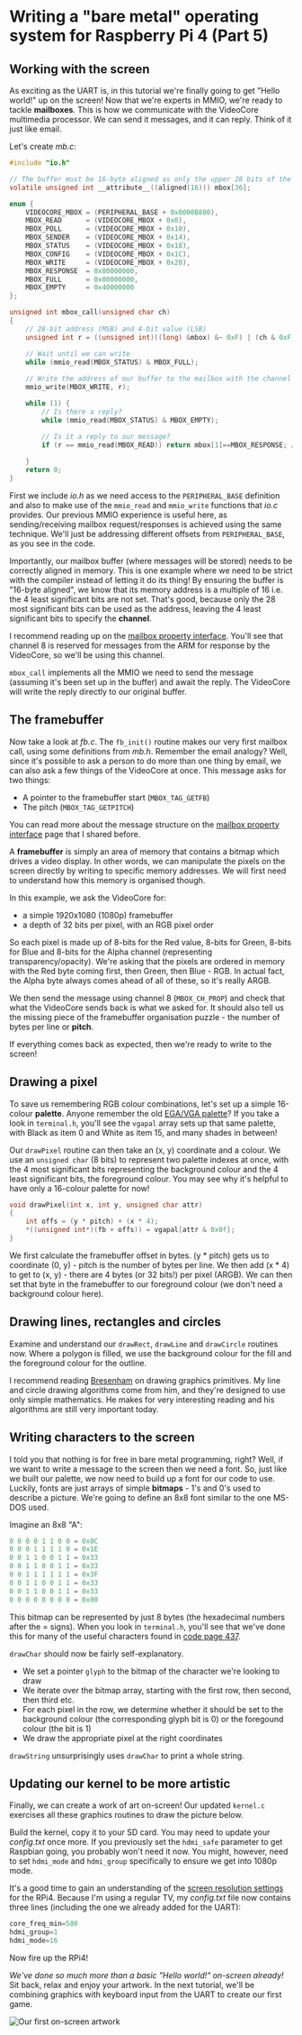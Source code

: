 Writing a "bare metal" operating system for Raspberry Pi 4 (Part 5)
===================================================================

Working with the screen
-----------------------

As exciting as the UART is, in this tutorial we're finally going to get "Hello world!" up on the screen! Now that we're experts in MMIO, we're ready to tackle **mailboxes**. This is how we communicate with the VideoCore multimedia processor. We can send it messages, and it can reply. Think of it just like email.

Let's create _mb.c_:

```c
#include "io.h"

// The buffer must be 16-byte aligned as only the upper 28 bits of the address can be passed via the mailbox
volatile unsigned int __attribute__((aligned(16))) mbox[36];

enum {
    VIDEOCORE_MBOX = (PERIPHERAL_BASE + 0x0000B880),
    MBOX_READ      = (VIDEOCORE_MBOX + 0x0),
    MBOX_POLL      = (VIDEOCORE_MBOX + 0x10),
    MBOX_SENDER    = (VIDEOCORE_MBOX + 0x14),
    MBOX_STATUS    = (VIDEOCORE_MBOX + 0x18),
    MBOX_CONFIG    = (VIDEOCORE_MBOX + 0x1C),
    MBOX_WRITE     = (VIDEOCORE_MBOX + 0x20),
    MBOX_RESPONSE  = 0x80000000,
    MBOX_FULL      = 0x80000000,
    MBOX_EMPTY     = 0x40000000
};

unsigned int mbox_call(unsigned char ch)
{
    // 28-bit address (MSB) and 4-bit value (LSB)
    unsigned int r = ((unsigned int)((long) &mbox) &~ 0xF) | (ch & 0xF);

    // Wait until we can write
    while (mmio_read(MBOX_STATUS) & MBOX_FULL);
    
    // Write the address of our buffer to the mailbox with the channel appended
    mmio_write(MBOX_WRITE, r);

    while (1) {
        // Is there a reply?
        while (mmio_read(MBOX_STATUS) & MBOX_EMPTY);

        // Is it a reply to our message?
        if (r == mmio_read(MBOX_READ)) return mbox[1]==MBOX_RESPONSE; // Is it successful?
           
    }
    return 0;
}
```

First we include _io.h_ as we need access to the `PERIPHERAL_BASE` definition and also to make use of the `mmio_read` and `mmio_write` functions that _io.c_ provides. Our previous MMIO experience is useful here, as sending/receiving mailbox request/responses is achieved using the same technique. We'll just be addressing different offsets from `PERIPHERAL_BASE`, as you see in the code.

Importantly, our mailbox buffer (where messages will be stored) needs to be correctly aligned in memory. This is one example where we need to be strict with the compiler instead of letting it do its thing! By ensuring the buffer is "16-byte aligned", we know that its memory address is a multiple of 16 i.e. the 4 least significant bits are not set. That's good, because only the 28 most significant bits can be used as the address, leaving the 4 least significant bits to specify the **channel**.

I recommend reading up on the [mailbox property interface](https://github.com/raspberrypi/firmware/wiki/Mailbox-property-interface). You'll see that channel 8 is reserved for messages from the ARM for response by the VideoCore, so we'll be using this channel.

`mbox_call` implements all the MMIO we need to send the message (assuming it's been set up in the buffer) and await the reply. The VideoCore will write the reply directly to our original buffer.

The framebuffer
---------------

Now take a look at _fb.c_. The `fb_init()` routine makes our very first mailbox call, using some definitions from _mb.h_. Remember the email analogy? Well, since it's possible to ask a person to do more than one thing by email, we can also ask a few things of the VideoCore at once. This message asks for two things:

 * A pointer to the framebuffer start (`MBOX_TAG_GETFB`)
 * The pitch (`MBOX_TAG_GETPITCH`)

You can read more about the message structure on the [mailbox property interface](https://github.com/raspberrypi/firmware/wiki/Mailbox-property-interface) page that I shared before.

A **framebuffer** is simply an area of memory that contains a bitmap which drives a video display. In other words, we can manipulate the pixels on the screen directly by writing to specific memory addresses. We will first need to understand how this memory is organised though.

In this example, we ask the VideoCore for:

 * a simple 1920x1080 (1080p) framebuffer
 * a depth of 32 bits per pixel, with an RGB pixel order

So each pixel is made up of 8-bits for the Red value, 8-bits for Green, 8-bits for Blue and 8-bits for the Alpha channel (representing transparency/opacity). We're asking that the pixels are ordered in memory with the Red byte coming first, then Green, then Blue - RGB. In actual fact, the Alpha byte always comes ahead of all of these, so it's really ARGB.

We then send the message using channel 8 (`MBOX_CH_PROP`) and check that what the VideoCore sends back is what we asked for. It should also tell us the missing piece of the framebuffer organisation puzzle - the number of bytes per line or **pitch**.

If everything comes back as expected, then we're ready to write to the screen!

Drawing a pixel
---------------

To save us remembering RGB colour combinations, let's set up a simple 16-colour **palette**. Anyone remember the old [EGA/VGA palette](https://en.wikipedia.org/wiki/Enhanced_Graphics_Adapter)? If you take a look in `terminal.h`, you'll see the `vgapal` array sets up that same palette, with Black as item 0 and White as item 15, and many shades in between!

Our `drawPixel` routine can then take an (x, y) coordinate and a colour. We use an `unsigned char` (8 bits) to represent two palette indexes at once, with the 4 most significant bits representing the background colour and the 4 least significant bits, the foreground colour. You may see why it's helpful to have only a 16-colour palette for now!

```c
void drawPixel(int x, int y, unsigned char attr)
{
    int offs = (y * pitch) + (x * 4);
    *((unsigned int*)(fb + offs)) = vgapal[attr & 0x0f];
}
```

We first calculate the framebuffer offset in bytes. (y * pitch) gets us to coordinate (0, y) - pitch is the number of bytes per line. We then add (x * 4) to get to (x, y) - there are 4 bytes (or 32 bits!) per pixel (ARGB). We can then set that byte in the framebuffer to our foreground colour (we don't need a background colour here).

Drawing lines, rectangles and circles
-------------------------------------

Examine and understand our `drawRect`, `drawLine` and `drawCircle` routines now. Where a polygon is filled, we use the background colour for the fill and the foreground colour for the outline.

I recommend reading [Bresenham](https://en.wikipedia.org/wiki/Bresenham%27s_line_algorithm) on drawing graphics primitives. My line and circle drawing algorithms come from him, and they're designed to use only simple mathematics. He makes for very interesting reading and his algorithms are still very important today.

Writing characters to the screen
--------------------------------

I told you that nothing is for free in bare metal programming, right? Well, if we want to write a message to the screen then we need a font. So, just like we built our palette, we now need to build up a font for our code to use. Luckily, fonts are just arrays of simple **bitmaps** - 1's and 0's used to describe a picture. We're going to define an 8x8 font similar to the one MS-DOS used.

Imagine an 8x8 "A":

```c
0 0 0 0 1 1 0 0 = 0x0C
0 0 0 1 1 1 1 0 = 0x1E
0 0 1 1 0 0 1 1 = 0x33
0 0 1 1 0 0 1 1 = 0x33
0 0 1 1 1 1 1 1 = 0x3F
0 0 1 1 0 0 1 1 = 0x33
0 0 1 1 0 0 1 1 = 0x33
0 0 0 0 0 0 0 0 = 0x00
```

This bitmap can be represented by just 8 bytes (the hexadecimal numbers after the = signs). When you look in `terminal.h`, you'll see that we've done this for many of the useful characters found in [code page 437](https://en.wikipedia.org/wiki/Code_page_437).

`drawChar` should now be fairly self-explanatory. 

 * We set a pointer `glyph` to the bitmap of the character we're looking to draw
 * We iterate over the bitmap array, starting with the first row, then second, then third etc.
 * For each pixel in the row, we determine whether it should be set to the background colour (the corresponding glyph bit is 0) or the foregound colour (the bit is 1)
 * We draw the appropriate pixel at the right coordinates

`drawString` unsurprisingly uses `drawChar` to print a whole string.

Updating our kernel to be more artistic
---------------------------------------

Finally, we can create a work of art on-screen! Our updated `kernel.c` exercises all these graphics routines to draw the picture below.

Build the kernel, copy it to your SD card. You may need to update your _config.txt_ once more. If you previously set the `hdmi_safe` parameter to get Raspbian going, you probably won't need it now. You might, however, need to set `hdmi_mode` and `hdmi_group` specifically to ensure we get into 1080p mode.

It's a good time to gain an understanding of the [screen resolution settings](https://pimylifeup.com/raspberry-pi-screen-resolution/) for the RPi4. Because I'm using a regular TV, my _config.txt_ file now contains three lines (including the one we already added for the UART):

```c
core_freq_min=500
hdmi_group=1
hdmi_mode=16
```

Now fire up the RPi4!

_We've done so much more than a basic "Hello world!" on-screen already!_ Sit back, relax and enjoy your artwork. In the next tutorial, we'll be combining graphics with keyboard input from the UART to create our first game.

![Our first on-screen artwork](images/5-framebuffer-screen.jpg)
